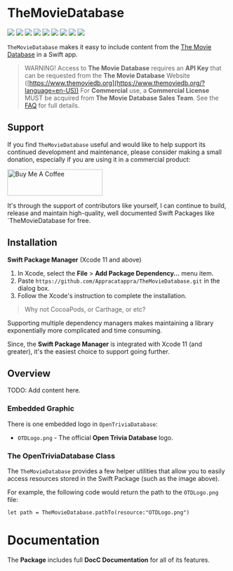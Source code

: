 # TheMovieDatabase

![](https://img.shields.io/badge/license-MIT-green) ![](https://img.shields.io/badge/maintained%3F-Yes-green) ![](https://img.shields.io/badge/swift-6.1-green) ![](https://img.shields.io/badge/iOS-18.0-red) ![](https://img.shields.io/badge/macOS-15.0-red) ![](https://img.shields.io/badge/tvOS-18.0-red) ![](https://img.shields.io/badge/watchOS-11.0-red) ![](https://img.shields.io/badge/dependency-LogManager-orange) ![](https://img.shields.io/badge/dependency-SwiftletUtilities-orange)

`TheMovieDatabase` makes it easy to include content from the [The Movie Database](https://www.themoviedb.org/?language=en-US) in a Swift app.

> WARNING! Access to **The Movie Database** requires an **API Key** that can be requested from the **The Movie Database** Website ([https://www.themoviedb.org](https://www.themoviedb.org/?language=en-US)) For **Commercial** use, a **Commercial License** MUST be acquired from **The Movie Database Sales Team**. See the [FAQ](https://developer.themoviedb.org/docs/faq) for full details.

## Support

If you find `TheMovieDatabase` useful and would like to help support its continued development and maintenance, please consider making a small donation, especially if you are using it in a commercial product:

<a href="https://www.buymeacoffee.com/KevinAtAppra" target="_blank"><img src="https://cdn.buymeacoffee.com/buttons/v2/default-yellow.png" alt="Buy Me A Coffee" style="height: 60px !important;width: 217px !important;" ></a>

It's through the support of contributors like yourself, I can continue to build, release and maintain high-quality, well documented Swift Packages like `TheMovieDatabase  for free.

## Installation

**Swift Package Manager** (Xcode 11 and above)

1. In Xcode, select the **File** > **Add Package Dependency…** menu item.
2. Paste `https://github.com/Appracatappra/TheMovieDatabase.git` in the dialog box.
3. Follow the Xcode's instruction to complete the installation.

> Why not CocoaPods, or Carthage, or etc?

Supporting multiple dependency managers makes maintaining a library exponentially more complicated and time consuming.

Since, the **Swift Package Manager** is integrated with Xcode 11 (and greater), it's the easiest choice to support going further.

## Overview

TODO: Add content here.

### Embedded Graphic

There is one embedded logo in `OpenTriviaDatabase`:

* `OTDLogo.png` - The official **Open Trivia Database** logo.

### The OpenTriviaDatabase Class

The `TheMovieDatabase` provides a few helper utilities that allow you to easily access resources stored in the Swift Package (such as the image above).

For example, the following code would return the path to the `OTDLogo.png` file:

```
let path = TheMovieDatabase.pathTo(resource:"OTDLogo.png")
```

# Documentation

The **Package** includes full **DocC Documentation** for all of its features.
